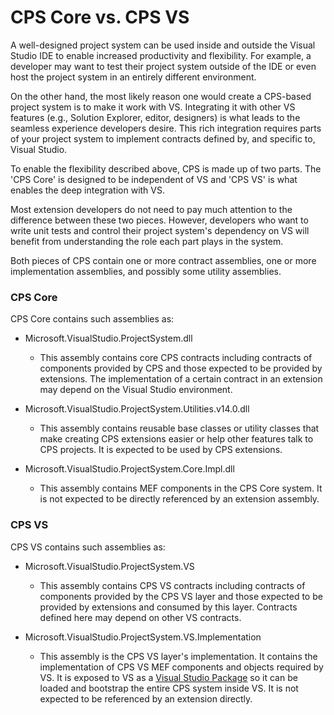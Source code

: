 CPS Core vs. CPS VS
===================
A well-designed project system can be used inside and outside the Visual Studio IDE to enable increased productivity and flexibility. For example, a developer may want to test their project system outside of the IDE or even host the project system in an entirely different environment. 

On the other hand, the most likely reason one would create a CPS-based project system is to make it work with VS. Integrating it with other VS features (e.g., Solution Explorer, editor, designers) is what leads to the seamless experience developers desire. This rich integration requires parts of your project system to implement contracts defined by, and specific to, Visual Studio.

To enable the flexibility described above, CPS is made up of two parts. The 'CPS Core' is designed to be independent of VS and 'CPS VS' is what enables the deep integration with VS.

Most extension developers do not need to pay much attention to the difference between these two pieces. However, developers who want to write unit tests and control their project system's dependency on VS will benefit from understanding the role each part plays in the system.

Both pieces of CPS contain one or more contract assemblies, one or more implementation assemblies, and possibly some utility assemblies.

### CPS Core

CPS Core contains such assemblies as:

- Microsoft.VisualStudio.ProjectSystem.dll
  - This assembly contains core CPS contracts including contracts of components provided by CPS and those expected to be provided by extensions. The implementation of a certain contract in an extension may depend on the Visual Studio environment.

- Microsoft.VisualStudio.ProjectSystem.Utilities.v14.0.dll
  - This assembly contains reusable base classes or utility classes that make creating CPS extensions easier or help other features talk to CPS projects.  It is expected to be used by CPS extensions.

- Microsoft.VisualStudio.ProjectSystem.Core.Impl.dll
  - This assembly contains MEF components in the CPS Core system. It is not expected to be directly referenced by an extension assembly.
    
### CPS VS

CPS VS contains such assemblies as:

- Microsoft.VisualStudio.ProjectSystem.VS
  - This assembly contains CPS VS contracts including contracts of components provided by the CPS VS layer and those expected to be provided by extensions and consumed by this layer. Contracts defined here may depend on other VS contracts.
    
- Microsoft.VisualStudio.ProjectSystem.VS.Implementation
  - This assembly is the CPS VS layer's implementation. It contains the implementation of CPS VS MEF components and objects required by VS. It is exposed to VS as a [Visual Studio Package](https://msdn.microsoft.com/en-us/library/cc138565.aspx) so it can be loaded and bootstrap the entire CPS system inside VS. It is not expected to be referenced by an extension directly.
